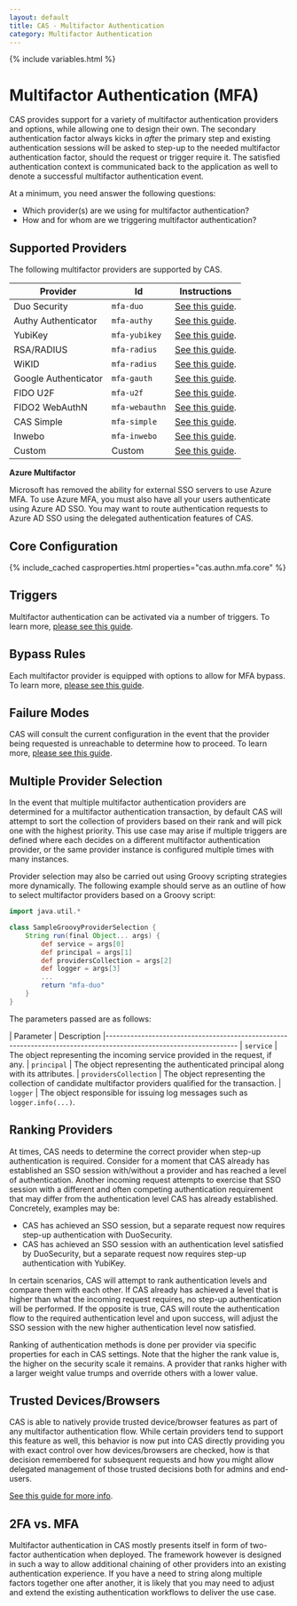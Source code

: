 ```yaml
---
layout: default
title: CAS - Multifactor Authentication
category: Multifactor Authentication
---
```


{% include variables.html %}

# Multifactor Authentication (MFA)

CAS provides support for a variety of multifactor authentication providers and 
options, while allowing one to design their own. The secondary authentication 
factor always kicks in *after* the primary step and existing authentication 
sessions will be asked to step-up to the needed multifactor authentication 
factor, should the request or trigger require it. The satisfied authentication 
context is communicated back to the application as well to denote a successful 
multifactor authentication event.

At a minimum, you need answer the following questions:

- Which provider(s) are we using for multifactor authentication?
- How and for whom are we triggering multifactor authentication?

## Supported Providers

The following multifactor providers are supported by CAS.

| Provider             | Id             | Instructions                                               |
|----------------------|----------------|------------------------------------------------------------|
| Duo Security         | `mfa-duo`      | [See this guide](DuoSecurity-Authentication.html).         |
| Authy Authenticator  | `mfa-authy`    | [See this guide](AuthyAuthenticator-Authentication.html).  |
| YubiKey              | `mfa-yubikey`  | [See this guide](YubiKey-Authentication.html).             |
| RSA/RADIUS           | `mfa-radius`   | [See this guide](RADIUS-Authentication.html).              |
| WiKID                | `mfa-radius`   | [See this guide](RADIUS-Authentication.html).              |
| Google Authenticator | `mfa-gauth`    | [See this guide](GoogleAuthenticator-Authentication.html). |
| FIDO U2F             | `mfa-u2f`      | [See this guide](FIDO-U2F-Authentication.html).            |
| FIDO2 WebAuthN       | `mfa-webauthn` | [See this guide](FIDO2-WebAuthn-Authentication.html).      |
| CAS Simple           | `mfa-simple`   | [See this guide](Simple-Multifactor-Authentication.html).  |
| Inwebo               | `mfa-inwebo`   | [See this guide](Inwebo-Authentication.html).              |
| Custom               | Custom         | [See this guide](../mfa/Custom-MFA-Authentication.html).   |

<div class="alert alert-info"><strong>Azure Multifactor</strong>
<p>Microsoft has removed the ability for external SSO servers to use Azure MFA. To use Azure MFA, 
you must also have all your users authenticate using Azure AD SSO.
You may want to route authentication requests to Azure AD SSO using the 
delegated authentication features of CAS.</p></div>

## Core Configuration

{% include_cached casproperties.html properties="cas.authn.mfa.core" %}

## Triggers

Multifactor authentication can be activated via a number of triggers.
To learn more, [please see this guide](Configuring-Multifactor-Authentication-Triggers.html).

## Bypass Rules

Each multifactor provider is equipped with options to allow for MFA 
bypass. To learn more, [please see this guide](../mfa/Configuring-Multifactor-Authentication-Bypass.html).

## Failure Modes

CAS will consult the current configuration in the event that the provider being requested is unreachable to determine how to proceed. To learn more, [please see this guide](../mfa/Configuring-Multifactor-Authentication-FailureModes.html).

## Multiple Provider Selection

In the event that multiple multifactor authentication providers are determined for a 
multifactor authentication transaction, by default CAS will attempt to sort the 
collection of providers based on their rank and will pick one with the highest 
priority. This use case may arise if multiple triggers are defined where each 
decides on a different multifactor authentication provider, or the same 
provider instance is configured multiple times with many instances.

Provider selection may also be carried out using Groovy scripting strategies more dynamically. 
The following example should serve as an outline of how to select multifactor providers based on a Groovy script:

```groovy
import java.util.*

class SampleGroovyProviderSelection {
    String run(final Object... args) {
        def service = args[0]
        def principal = args[1]
        def providersCollection = args[2]
        def logger = args[3]
        ...
        return "mfa-duo"
    }
}
```

The parameters passed are as follows:

| Parameter             | Description
|-------------------------------------------------------------------------------------------------------------------
| `service`             | The object representing the incoming service provided in the request, if any.
| `principal`           | The object representing the authenticated principal along with its attributes.
| `providersCollection` | The object representing the collection of candidate multifactor providers qualified for the transaction.
| `logger`              | The object responsible for issuing log messages such as `logger.info(...)`.


## Ranking Providers

At times, CAS needs to determine the correct provider when step-up authentication is required. Consider for a moment that CAS
already has established an SSO session with/without a provider and has reached a level of authentication. Another incoming
request attempts to exercise that SSO session with a different and often competing authentication requirement that may differ
from the authentication level CAS has already established. Concretely, examples may be:

- CAS has achieved an SSO session, but a separate request now requires step-up authentication with DuoSecurity.
- CAS has achieved an SSO session with an authentication level satisfied by DuoSecurity, but a separate request now requires step-up authentication with YubiKey.

In certain scenarios, CAS will attempt to rank authentication levels and compare them with each other. If CAS already has achieved a level
that is higher than what the incoming request requires, no step-up authentication will be performed. If the opposite is true, CAS will
route the authentication flow to the required authentication level and upon success, will adjust the SSO session with the new higher
authentication level now satisfied.

Ranking of authentication methods is done per provider via specific properties for each in CAS settings. Note that
the higher the rank value is, the higher on the security scale it remains. A provider that ranks higher with a larger weight value trumps
and override others with a lower value.


## Trusted Devices/Browsers

CAS is able to natively provide trusted device/browser features as part of 
any multifactor authentication flow. While certain providers tend to 
support this feature as well, this behavior is now put into 
CAS directly providing you with exact control over how devices/browsers are checked, 
how is that decision remembered for subsequent requests and how you might allow 
delegated management of those trusted decisions both for admins and end-users.

[See this guide for more info](Multifactor-TrustedDevice-Authentication.html).

## 2FA vs. MFA

Multifactor authentication in CAS mostly presents itself in form of two-factor 
authentication when deployed. The framework however is designed in such a way to allow additional chaining of other 
providers into an existing authentication experience. If you have a need 
to string along multiple factors together one after another, it is likely 
that you may need to adjust and extend the existing authentication workflows to deliver the use case.

